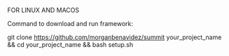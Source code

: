 FOR LINUX AND MACOS

Command to download and run framework:

git clone https://github.com/morganbenavidez/summit your_project_name && cd your_project_name && bash setup.sh
